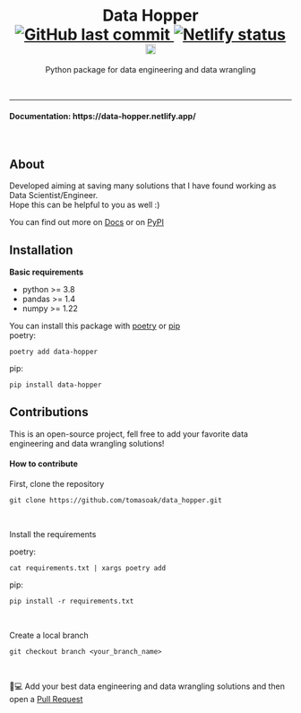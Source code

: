 <h1 align="center">
	Data Hopper
<br>
<a href="https://data-hopper.netlify.app/">
    <img alt="GitHub last commit" src="https://img.shields.io/github/last-commit/tomasoak/data_hopper">
    <img src="https://api.netlify.com/api/v1/badges/ec8a8e7a-e928-4711-9272-7206f2163125/deploy-status" alt="Netlify status">
</a>
  <a href="https://badge.fury.io/py/data-hopper"><img src="https://badge.fury.io/py/data-hopper.svg" alt="PyPI version" height="18"></a>
<br>
</h1>
<p align="center">
  Python package for data engineering and data wrangling
</p>

<br>

___
<h4>Documentation: https://data-hopper.netlify.app/</h4>


<br>

## About

Developed aiming at saving many solutions that I have found working as Data Scientist/Engineer.
<br>
Hope this can be helpful to you as well :)

You can find out more on [Docs](https://data-hopper.netlify.app/) or on [PyPI](https://pypi.org/project/data-hopper/)

## Installation
**Basic requirements**
  - python >= 3.8
  - pandas >= 1.4
  - numpy >= 1.22

You can install this package with [poetry](https://python-poetry.org/docs/) or [pip](https://pypi.org/project/pip/)
<br>
poetry:
```console
poetry add data-hopper
```
pip:
```console
pip install data-hopper
```


## Contributions
This is an open-source project, fell free to add your favorite data engineering and data wrangling solutions!

#### How to contribute
First, clone the repository
<br>
```console
git clone https://github.com/tomasoak/data_hopper.git
```
<br>

Install the requirements


poetry:
```console
cat requirements.txt | xargs poetry add
```
pip:
```console
pip install -r requirements.txt
```

<br>

Create a local branch
<br>
```console
git checkout branch <your_branch_name>
```

<br>

:rocket::computer: Add your best data engineering and data wrangling solutions and then open a [Pull Request](https://docs.github.com/en/pull-requests/collaborating-with-pull-requests/proposing-changes-to-your-work-with-pull-requests/about-pull-requests)

